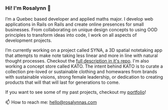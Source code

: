 ### Hi! I'm Rosalynn 👋

<!--
**rosalynnas/rosalynnas** is a ✨ _special_ ✨ repository because its `README.md` (this file) appears on your GitHub profile.

Here are some ideas to get you started:

- 🔭 I’m currently working on ...
- 🌱 I’m currently learning ...
- 👯 I’m looking to collaborate on ...
- 🤔 I’m looking for help with ...
- 💬 Ask me about ...
- 📫 How to reach me: ...
- 😄 Pronouns: ...
- ⚡ Fun fact: ...
-->

I’m a Quebec based developer and applied maths major. I develop web applications in Rails on Rails and create online presences for small businesses. From collaborating on unique design concepts to using OOD principles to transform ideas into code, I work on all aspects of development projects. 

I’m currently working on a project called SYNA, a 3D spatial notetaking app that attempts to make note taking less linear and more in line with natural thought processes. Checkout the [full description in it's repo](https://github.com/rosalynnas/syna-prime). I'm also working a concept store called KATO. The intent behind KATO is to curate a collection pre-loved or sustainable clothing and homewares from brands with sustainable visions, strong female leadership, or dedication to creating products that will that will last for generations to come. 

If you want to see some of my past projects, checkout my [portfolio](www.rosalynnas.com)!

📫 How to reach me: hello@rosalynnas.com
